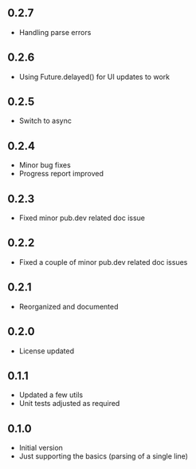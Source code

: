 ## 0.2.7

* Handling parse errors

## 0.2.6

* Using Future.delayed() for UI updates to work

## 0.2.5

* Switch to async

## 0.2.4

* Minor bug fixes
* Progress report improved

## 0.2.3

* Fixed minor pub.dev related doc issue

## 0.2.2

* Fixed a couple of minor pub.dev related doc issues

## 0.2.1

* Reorganized and documented

## 0.2.0

* License updated

## 0.1.1

* Updated a few utils
* Unit tests adjusted as required

## 0.1.0

* Initial version
* Just supporting the basics (parsing of a single line)
